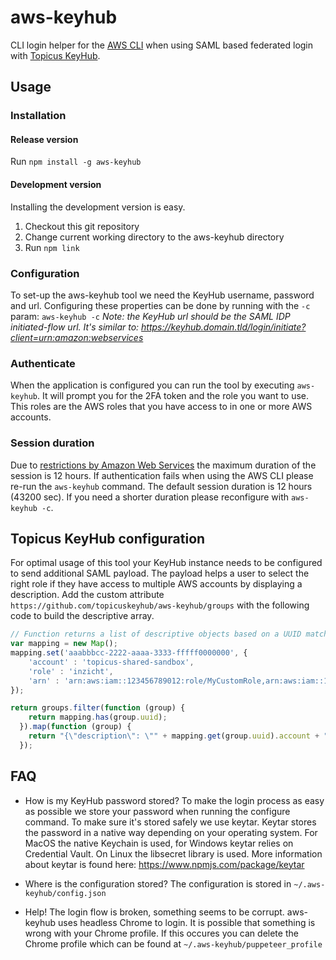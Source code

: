 # aws-keyhub
CLI login helper for the [AWS CLI](https://aws.amazon.com/cli/) when using SAML based federated login with [Topicus KeyHub](https://www.topicus-keyhub.com).

## Usage

### Installation

#### Release version
Run `npm install -g aws-keyhub`

#### Development version
Installing the development version is easy.
1. Checkout this git repository
2. Change current working directory to the aws-keyhub directory
3. Run `npm link`

### Configuration
To set-up the aws-keyhub tool we need the KeyHub username, password and url. Configuring these properties can be done by running with the `-c` param: `aws-keyhub -c`
*Note: the KeyHub url should be the SAML IDP initiated-flow url. It's similar to: https://keyhub.domain.tld/login/initiate?client=urn:amazon:webservices*

### Authenticate
When the application is configured you can run the tool by executing `aws-keyhub`.
It will prompt you for the 2FA token and the role you want to use. This roles are the AWS roles that you have access to in one or more AWS accounts.

### Session duration
Due to [restrictions by Amazon Web Services](https://docs.aws.amazon.com/STS/latest/APIReference/API_AssumeRoleWithSAML.html) the maximum duration of the session is 12 hours. If authentication fails when using the AWS CLI please re-run the `aws-keyhub` command. The default session duration is 12 hours (43200 sec). If you need a shorter duration please reconfigure with `aws-keyhub -c`.

## Topicus KeyHub configuration
For optimal usage of this tool your KeyHub instance needs to be configured to send additional SAML payload. The payload helps a user to select the right role if they have access to multiple AWS accounts by displaying a description. Add the custom attribute ```https://github.com/topicuskeyhub/aws-keyhub/groups``` with the following code to build the descriptive array.

```javascript
// Function returns a list of descriptive objects based on a UUID match
var mapping = new Map();
mapping.set('aaabbbcc-2222-aaaa-3333-fffff0000000', {
    'account' : 'topicus-shared-sandbox',
    'role' : 'inzicht',
    'arn' : 'arn:aws:iam::123456789012:role/MyCustomRole,arn:aws:iam::123456789012:saml-provider/keyhub'
});

return groups.filter(function (group) {
    return mapping.has(group.uuid);
  }).map(function (group) {
    return "{\"description\": \"" + mapping.get(group.uuid).account + " - " + mapping.get(group.uuid).role + "\", \"arn\": \"" + mapping.get(group.uuid).arn + "\"}";
  });
```

## FAQ
* How is my KeyHub password stored?
To make the login process as easy as possible we store your password when running the configure command. To make sure it's stored safely we use keytar. Keytar stores the password in a native way depending on your operating system. For MacOS the native Keychain is used, for Windows keytar relies on Credential Vault. On Linux the libsecret library is used. More information about keytar is found here: https://www.npmjs.com/package/keytar

* Where is the configuration stored?
The configuration is stored in ```~/.aws-keyhub/config.json```

* Help! The login flow is broken, something seems to be corrupt.
aws-keyhub uses headless Chrome to login. It is possible that something is wrong with your Chrome profile. If this occures you can delete the Chrome profile which can be found at ```~/.aws-keyhub/puppeteer_profile```
